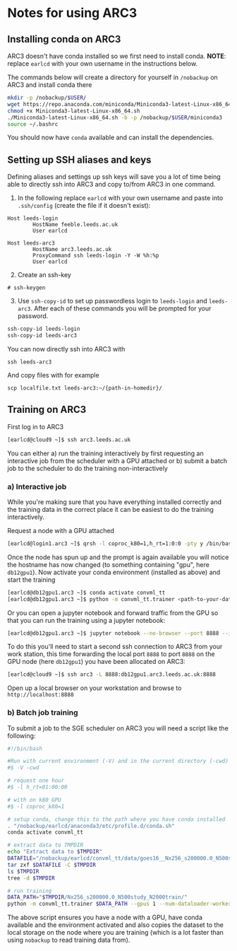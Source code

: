 # Notes for using ARC3

## Installing conda on ARC3

ARC3 doesn't have conda installed so we first need to install conda. **NOTE**:
replace `earlcd` with your own username in the instructions below.

The commands below will create a directory for yourself in `/nobackup` on ARC3
and install conda there

```bash
mkdir -p /nobackup/$USER/
wget https://repo.anaconda.com/miniconda/Miniconda3-latest-Linux-x86_64.sh
chmod +x Miniconda3-latest-Linux-x86_64.sh
./Miniconda3-latest-Linux-x86_64.sh -b -p /nobackup/$USER/miniconda3
source ~/.bashrc
```

You should now have `conda` available and can install the dependencies.

## Setting up SSH aliases and keys

Defining aliases and settings up ssh keys will save you a lot of time being
able to directly ssh into ARC3 and copy to/from ARC3 in one command.

1. In the following replace `earlcd` with your own username and paste into
   `.ssh/config` (create the file if it doesn't exist):

```
Host leeds-login
        HostName feeble.leeds.ac.uk
        User earlcd

Host leeds-arc3
        HostName arc3.leeds.ac.uk
        ProxyCommand ssh leeds-login -Y -W %h:%p
        User earlcd
```

2. Create an ssh-key

```
# ssh-keygen
```

3. Use `ssh-copy-id` to set up passwordless login to `leeds-login` and
   `leeds-arc3`. After each of these commands you will be prompted for your
   password.

```bash
ssh-copy-id leeds-login
ssh-copy-id leeds-arc3
```

You can now directly ssh into ARC3 with

```
ssh leeds-arc3
```

And copy files with for example

```
scp localfile.txt leeds-arc3:~/{path-in-homedir}/
```


## Training on ARC3

First log in to ARC3

```bash
[earlcd@cloud9 ~]$ ssh arc3.leeds.ac.uk
```

You can either a) run the training interactively by first requesting an
interactive job from the scheduler with a GPU attached or b) submit a batch job
to the scheduler to do the training non-interactively

### a) Interactive job

While you're making sure that you have everything installed correctly and the
training data in the correct place it can be easiest to do the training
interactively.

Request a node with a GPU attached

```bash
[earlcd@login1.arc3 ~]$ qrsh -l coproc_k80=1,h_rt=1:0:0 -pty y /bin/bash -i
```

Once the node has spun up and the prompt is again available you will notice the
hostname has now changed (to something containing "gpu", here `db12gpu1`). Now
activate your conda environment (installed as above) and start the training

```bash
[earlcd@db12gpu1.arc3 ~]$ conda activate convml_tt
[earlcd@db12gpu1.arc3 ~]$ python -m convml_tt.trainer <path-to-your-dataset>
```

Or you can open a jupyter notebook and forward traffic from the GPU so that you
can run the training using a jupyter notebook:

```bash
[earlcd@db12gpu1.arc3 ~]$ jupyter notebook --no-browser --port 8888 --ip=0.0.0.0
```

To do this you'll need to start a second ssh connection to ARC3 from your work
station, this time forwarding the local port `8888` to port `8888` on the GPU
node (here `db12gpu1`) you have been allocated on ARC3:

```bash
[earlcd@cloud9 ~]$ ssh arc3 -L 8888:db12gpu1.arc3.leeds.ac.uk:8888
```

Open up a local browser on your workstation and browse to
`http://localhost:8888`

### b) Batch job training

To submit a job to the SGE scheduler on ARC3 you will need a script like the following:

```bash
#!/bin/bash

#Run with current environment (-V) and in the current directory (-cwd)
#$ -V -cwd

# request one hour
#$ -l h_rt=01:00:00

# with on k80 GPU
#$ -l coproc_k80=1

# setup conda, change this to the path where you have conda installed
. "/nobackup/earlcd/anaconda3/etc/profile.d/conda.sh"
conda activate convml_tt

# extract data to TMPDIR
echo "Extract data to $TMPDIR"
DATAFILE="/nobackup/earlcd/convml_tt/data/goes16__Nx256_s200000.0_N500study_N2000train.tar.gz"
tar zxf $DATAFILE -C $TMPDIR
ls $TMPDIR
tree -d $TMPDIR

# run training
DATA_PATH="$TMPDIR/Nx256_s200000.0_N500study_N2000train/"
python -m convml_tt.trainer $DATA_PATH --gpus 1 --num-dataloader-workers 24 --max-epochs 10 --log-to-wandb --batch-size 128
```

The above script ensures you have a node with a GPU, have conda available and
the environment activated and also copies the dataset to the local storage on
the node where you are training (which is a lot faster than using `nobackup` to
read training data from).
